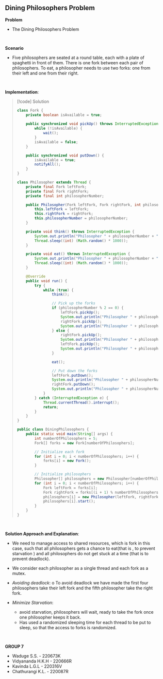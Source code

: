 
## Dining Philosophers Problem

**Problem** 
- The Dining Philosophers Problem 

<br>

**Scenario**
- Five philosophers are seated at a round table, each with a plate of spaghetti in front of them. There is one fork between each pair of philosophers. To eat, a philosopher needs to use two forks: one from their left and one from their right.

<br>

**Implementation**:

> [!code] Solution
> ```java
> class Fork {
>     private boolean isAvailable = true;
>     
>     public synchronized void pickUp() throws InterruptedException {
>         while (!isAvailable) {
>             wait();
>         }
>         isAvailable = false;
>     }
> 
>     public synchronized void putDown() {
>         isAvailable = true;
>         notifyAll();
>     }
> }
> 
> class Philosopher extends Thread {
>     private final Fork leftFork;
>     private final Fork rightFork;
>     private final int philosopherNumber;
> 
>     public Philosopher(Fork leftFork, Fork rightFork, int philosopherNumber) {
>         this.leftFork = leftFork;
>         this.rightFork = rightFork;
>         this.philosopherNumber = philosopherNumber;
>     }
> 
>     private void think() throws InterruptedException {
>         System.out.println("Philosopher " + philosopherNumber + " is thinking.");
>         Thread.sleep((int) (Math.random() * 1000));
>     }
> 
>     private void eat() throws InterruptedException {
>         System.out.println("Philosopher " + philosopherNumber + " is eating.");
>         Thread.sleep((int) (Math.random() * 1000));
>     }
>
>     @Override
>     public void run() {
>         try {
>             while (true) {
>                 think();
> 
>                 // Pick up the forks
>                 if (philosopherNumber % 2 == 0) {
>                     leftFork.pickUp();
>                     System.out.println("Philosopher " + philosopherNumber + " picked up left fork.");
>                     rightFork.pickUp();
>                     System.out.println("Philosopher " + philosopherNumber + " picked up right fork.");
>                 } else {
>                     rightFork.pickUp();
>                     System.out.println("Philosopher " + philosopherNumber + " picked up right fork.");
>                     leftFork.pickUp();
>                     System.out.println("Philosopher " + philosopherNumber + " picked up left fork.");
>                 }
>
>                 eat();
> 
>                 // Put down the forks
>                 leftFork.putDown();
>                 System.out.println("Philosopher " + philosopherNumber + " put down left fork.");
>                 rightFork.putDown();
>                 System.out.println("Philosopher " + philosopherNumber + " put down right fork.");
>             }
>         } catch (InterruptedException e) {
>             Thread.currentThread().interrupt();
>             return;
>         }
>     }
> }
> 
> public class DiningPhilosophers {
>     public static void main(String[] args) {
>         int numberOfPhilosophers = 5;
>         Fork[] forks = new Fork[numberOfPhilosophers];
> 
>         // Initialize each fork
>         for (int i = 0; i < numberOfPhilosophers; i++) {
>             forks[i] = new Fork();
>         }
> 
>         // Initialize philosophers
>         Philosopher[] philosophers = new Philosopher[numberOfPhilosophers];
>         for (int i = 0; i < numberOfPhilosophers; i++) {
>             Fork leftFork = forks[i];
>             Fork rightFork = forks[(i + 1) % numberOfPhilosophers];
>             philosophers[i] = new Philosopher(leftFork, rightFork, i);
>             philosophers[i].start();
>         }
>     }
> }
> ```


<br>

**Solution Approach and Explanation**:
- We need to manage access to shared resources, which is fork in this case, such that all philosophers gets a chance to eat(that is , to prevent starvation ) and all philosophers do not get stuck at a time (that is to prevent deadlock).
- We consider each philosopher as a single thread and each fork as a mutex.

- *Avoiding deadlock*:
	o	To avoid deadlock we have made the first four philosophers take their left fork and the fifth philosopher take the right fork.

- *Minimize Starvation*:
	 - avoid starvation, philosophers will wait, ready to take the fork once one philosopher keeps it back.
	- Has used a randomized sleeping time for each thread to be put to sleep, so that the access to forks is randomized.

<br>

**GROUP 7**
- Waduge S.S. - 220673K
- Vidyananda H.K.H - 220666R
- Kavinda L.G.L - 220316V
- Chathurangi K.L. - 220087R